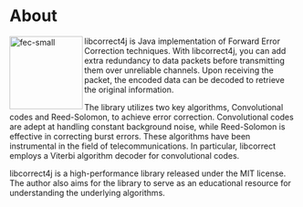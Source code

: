 # About

<img width="128" alt="fec-small" align="left" src="https://github.com/maxirmx/libcorrect4j/assets/2081498/6630ceae-8cda-41fd-b361-cf549a0bf75b">

libcorrect4j is Java implementation of Forward Error Correction techniques. With libcorrect4j, you can add extra redundancy to data packets before transmitting them over unreliable channels. Upon receiving the packet, the encoded data can be decoded to retrieve the original information.

The library utilizes two key algorithms, Convolutional codes and Reed-Solomon, to achieve error correction. Convolutional codes are adept at handling constant background noise, while Reed-Solomon is effective in correcting burst errors. These algorithms have been instrumental in the field of telecommunications. In particular, libcorrect employs a Viterbi algorithm decoder for convolutional codes.

libcorrect4j is a high-performance library released under the MIT license. The author also aims for the library to serve as an educational resource for understanding the underlying algorithms.
